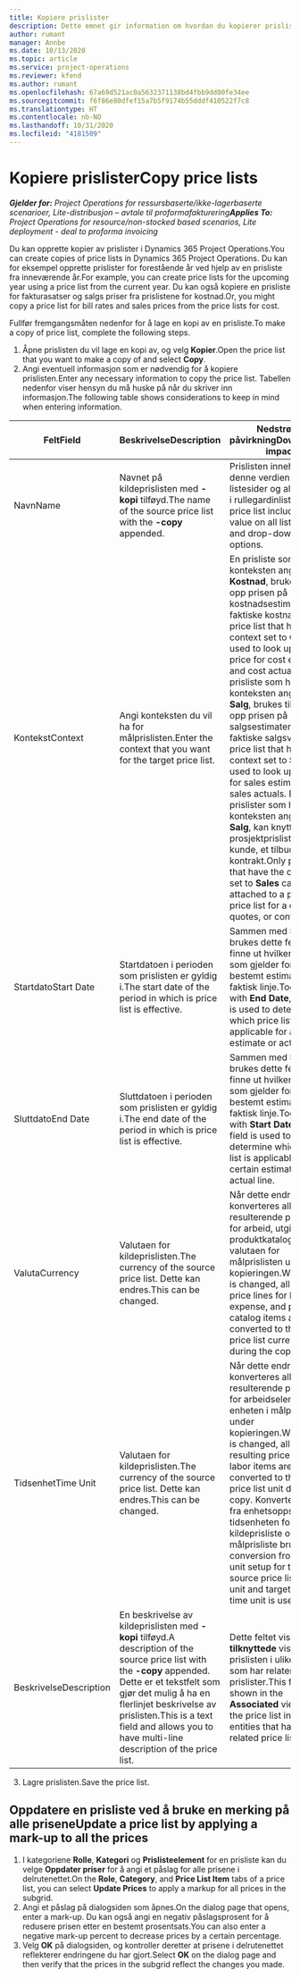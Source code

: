 ```yaml
---
title: Kopiere prislister
description: Dette emnet gir information om hvordan du kopierer prislister i Project Operations.
author: rumant
manager: Annbe
ms.date: 10/13/2020
ms.topic: article
ms.service: project-operations
ms.reviewer: kfend
ms.author: rumant
ms.openlocfilehash: 67a69d521ac0a5632371138bd4fbb9dd00fe34ee
ms.sourcegitcommit: f6f86e80dfef15a7b5f9174b55dddf410522f7c8
ms.translationtype: HT
ms.contentlocale: nb-NO
ms.lasthandoff: 10/31/2020
ms.locfileid: "4181509"
---
```

# <a name="copy-price-lists"></a><span data-ttu-id="f6c5d-103">Kopiere prislister</span><span class="sxs-lookup"><span data-stu-id="f6c5d-103">Copy price lists</span></span>

<span data-ttu-id="f6c5d-104">_**Gjelder for:** Project Operations for ressursbaserte/ikke-lagerbaserte scenarioer, Lite-distribusjon – avtale til proformafakturering_</span><span class="sxs-lookup"><span data-stu-id="f6c5d-104">_**Applies To:** Project Operations for resource/non-stocked based scenarios, Lite deployment - deal to proforma invoicing_</span></span>

<span data-ttu-id="f6c5d-105">Du kan opprette kopier av prislister i Dynamics 365 Project Operations.</span><span class="sxs-lookup"><span data-stu-id="f6c5d-105">You can create copies of price lists in Dynamics 365 Project Operations.</span></span> <span data-ttu-id="f6c5d-106">Du kan for eksempel opprette prislister for forestående år ved hjelp av en prisliste fra inneværende år.</span><span class="sxs-lookup"><span data-stu-id="f6c5d-106">For example, you can create price lists for the upcoming year using a price list from the current year.</span></span>  <span data-ttu-id="f6c5d-107">Du kan også kopiere en prisliste for fakturasatser og salgs priser fra prislistene for kostnad.</span><span class="sxs-lookup"><span data-stu-id="f6c5d-107">Or, you might copy a price list for bill rates and sales prices from the price lists for cost.</span></span> 

<span data-ttu-id="f6c5d-108">Fullfør fremgangsmåten nedenfor for å lage en kopi av en prisliste.</span><span class="sxs-lookup"><span data-stu-id="f6c5d-108">To make a copy of price list, complete the following steps.</span></span>

1. <span data-ttu-id="f6c5d-109">Åpne prislisten du vil lage en kopi av, og velg **Kopier**.</span><span class="sxs-lookup"><span data-stu-id="f6c5d-109">Open the price list that you want to make a copy of and select **Copy**.</span></span>
2. <span data-ttu-id="f6c5d-110">Angi eventuell informasjon som er nødvendig for å kopiere prislisten.</span><span class="sxs-lookup"><span data-stu-id="f6c5d-110">Enter any necessary information to copy the price list.</span></span> <span data-ttu-id="f6c5d-111">Tabellen nedenfor viser hensyn du må huske på når du skriver inn informasjon.</span><span class="sxs-lookup"><span data-stu-id="f6c5d-111">The following table shows considerations to keep in mind when entering information.</span></span>

| <span data-ttu-id="f6c5d-112">Felt</span><span class="sxs-lookup"><span data-stu-id="f6c5d-112">Field</span></span> | <span data-ttu-id="f6c5d-113">Beskrivelse</span><span class="sxs-lookup"><span data-stu-id="f6c5d-113">Description</span></span> | <span data-ttu-id="f6c5d-114">Nedstrøms påvirkning</span><span class="sxs-lookup"><span data-stu-id="f6c5d-114">Downstream impact</span></span> |
| --- | --- | --- |
| <span data-ttu-id="f6c5d-115">Navn</span><span class="sxs-lookup"><span data-stu-id="f6c5d-115">Name</span></span> | <span data-ttu-id="f6c5d-116">Navnet på kildeprislisten med **-kopi** tilføyd.</span><span class="sxs-lookup"><span data-stu-id="f6c5d-116">The name of the source price list with the **-copy** appended.</span></span> | <span data-ttu-id="f6c5d-117">Prislisten inneholder denne verdien for alle listesider og alternativer i rullegardinlister.</span><span class="sxs-lookup"><span data-stu-id="f6c5d-117">The price list includes this value on all list pages and drop-down options.</span></span> |
| <span data-ttu-id="f6c5d-118">Kontekst</span><span class="sxs-lookup"><span data-stu-id="f6c5d-118">Context</span></span> | <span data-ttu-id="f6c5d-119">Angi konteksten du vil ha for målprislisten.</span><span class="sxs-lookup"><span data-stu-id="f6c5d-119">Enter the context that you want for the target price list.</span></span> | <span data-ttu-id="f6c5d-120">En prisliste som har konteksten angitt til **Kostnad**, brukes til å slå opp prisen på kostnadsestimater og faktiske kostnader.</span><span class="sxs-lookup"><span data-stu-id="f6c5d-120">A price list that has the context set to **Cost** is used to look up the price for cost estimates and cost actuals.</span></span> <span data-ttu-id="f6c5d-121">En prisliste som har konteksten angitt til **Salg**, brukes til å slå opp prisen på salgsestimater og faktiske salgsverdier.</span><span class="sxs-lookup"><span data-stu-id="f6c5d-121">A price list that has the context set to **Sales** is used to look up price for sales estimates and sales actuals.</span></span> <span data-ttu-id="f6c5d-122">Bare prislister som har konteksten angitt til **Salg**, kan knyttes til en prosjektprisliste for en kunde, et tilbud eller en kontrakt.</span><span class="sxs-lookup"><span data-stu-id="f6c5d-122">Only price lists that have the context set to **Sales** can be attached to a project price list for a customer, quotes, or contract.</span></span> |
| <span data-ttu-id="f6c5d-123">Startdato</span><span class="sxs-lookup"><span data-stu-id="f6c5d-123">Start Date</span></span> | <span data-ttu-id="f6c5d-124">Startdatoen i perioden som prislisten er gyldig i.</span><span class="sxs-lookup"><span data-stu-id="f6c5d-124">The start date of the period in which is price list is effective.</span></span> | <span data-ttu-id="f6c5d-125">Sammen med **Sluttdato** brukes dette feltet til å finne ut hvilken prisliste som gjelder for et bestemt estimat eller en faktisk linje.</span><span class="sxs-lookup"><span data-stu-id="f6c5d-125">Together with **End Date**, this field is used to determine which price list is applicable for a certain estimate or actual line.</span></span> |
| <span data-ttu-id="f6c5d-126">Sluttdato</span><span class="sxs-lookup"><span data-stu-id="f6c5d-126">End Date</span></span> | <span data-ttu-id="f6c5d-127">Sluttdatoen i perioden som prislisten er gyldig i.</span><span class="sxs-lookup"><span data-stu-id="f6c5d-127">The end date of the period in which is price list is effective.</span></span> | <span data-ttu-id="f6c5d-128">Sammen med **Startdato** brukes dette feltet til å finne ut hvilken prisliste som gjelder for et bestemt estimat eller en faktisk linje.</span><span class="sxs-lookup"><span data-stu-id="f6c5d-128">Together with **Start Date**, this field is used to determine which price list is applicable for a certain estimate or actual line.</span></span> |
| <span data-ttu-id="f6c5d-129">Valuta</span><span class="sxs-lookup"><span data-stu-id="f6c5d-129">Currency</span></span> | <span data-ttu-id="f6c5d-130">Valutaen for kildeprislisten.</span><span class="sxs-lookup"><span data-stu-id="f6c5d-130">The currency of the source price list.</span></span> <span data-ttu-id="f6c5d-131">Dette kan endres.</span><span class="sxs-lookup"><span data-stu-id="f6c5d-131">This can be changed.</span></span> | <span data-ttu-id="f6c5d-132">Når dette endres, konverteres alle resulterende prislinjer for arbeid, utgifter og produktkatalogvarer til valutaen for målprislisten under kopieringen.</span><span class="sxs-lookup"><span data-stu-id="f6c5d-132">When this is changed, all resulting price lines for labor, expense, and product catalog items are converted to the target price list currency during the copy.</span></span> |
| <span data-ttu-id="f6c5d-133">Tidsenhet</span><span class="sxs-lookup"><span data-stu-id="f6c5d-133">Time Unit</span></span> | <span data-ttu-id="f6c5d-134">Valutaen for kildeprislisten.</span><span class="sxs-lookup"><span data-stu-id="f6c5d-134">The currency of the source price list.</span></span> <span data-ttu-id="f6c5d-135">Dette kan endres.</span><span class="sxs-lookup"><span data-stu-id="f6c5d-135">This can be changed.</span></span> | <span data-ttu-id="f6c5d-136">Når dette endres, konverteres alle resulterende prislinjer for arbeidselementer til enheten i målprislisten under kopieringen.</span><span class="sxs-lookup"><span data-stu-id="f6c5d-136">When this is changed, all the resulting price lines for labor items are converted to the target price list unit during the copy.</span></span> <span data-ttu-id="f6c5d-137">Konverteringen fra enhetsoppsettet for tidsenheten for kildeprisliste og målprisliste brukes.</span><span class="sxs-lookup"><span data-stu-id="f6c5d-137">The conversion from the unit setup for the source price list time unit and target price list time unit is used.</span></span> |
| <span data-ttu-id="f6c5d-138">Beskrivelse</span><span class="sxs-lookup"><span data-stu-id="f6c5d-138">Description</span></span> | <span data-ttu-id="f6c5d-139">En beskrivelse av kildeprislisten med **-kopi** tilføyd.</span><span class="sxs-lookup"><span data-stu-id="f6c5d-139">A description of the source price list with the **-copy** appended.</span></span> <span data-ttu-id="f6c5d-140">Dette er et tekstfelt som gjør det mulig å ha en flerlinjet beskrivelse av prislisten.</span><span class="sxs-lookup"><span data-stu-id="f6c5d-140">This is a text field and allows you to have multi-line description of the price list.</span></span> | <span data-ttu-id="f6c5d-141">Dette feltet vises i de **tilknyttede** visningene i prislisten i ulike enheter som har relaterte prislister.</span><span class="sxs-lookup"><span data-stu-id="f6c5d-141">This field is shown in the **Associated** views on the price list in various entities that have related price lists.</span></span> |

3. <span data-ttu-id="f6c5d-142">Lagre prislisten.</span><span class="sxs-lookup"><span data-stu-id="f6c5d-142">Save the price list.</span></span> 

## <a name="update-a-price-list-by-applying-a-mark-up-to-all-the-prices"></a><span data-ttu-id="f6c5d-143">Oppdatere en prisliste ved å bruke en merking på alle prisene</span><span class="sxs-lookup"><span data-stu-id="f6c5d-143">Update a price list by applying a mark-up to all the prices</span></span>

1. <span data-ttu-id="f6c5d-144">I kategoriene **Rolle**, **Kategori** og **Prislisteelement** for en prisliste kan du velge **Oppdater priser** for å angi et påslag for alle prisene i delrutenettet.</span><span class="sxs-lookup"><span data-stu-id="f6c5d-144">On the **Role**, **Category**, and **Price List Item** tabs of a price list, you can select **Update Prices** to apply a markup for all prices in the subgrid.</span></span> 
2. <span data-ttu-id="f6c5d-145">Angi et påslag på dialogsiden som åpnes.</span><span class="sxs-lookup"><span data-stu-id="f6c5d-145">On the dialog page that opens, enter a mark-up.</span></span> <span data-ttu-id="f6c5d-146">Du kan også angi en negativ påslagsprosent for å redusere prisen etter en bestemt prosentsats.</span><span class="sxs-lookup"><span data-stu-id="f6c5d-146">You can also enter a negative mark-up percent to decrease prices by a certain percentage.</span></span> 
3. <span data-ttu-id="f6c5d-147">Velg **OK** på dialogsiden, og kontroller deretter at prisene i delrutenettet reflekterer endringene du har gjort.</span><span class="sxs-lookup"><span data-stu-id="f6c5d-147">Select **OK** on the dialog page and then verify that the prices in the subgrid reflect the changes you made.</span></span>
